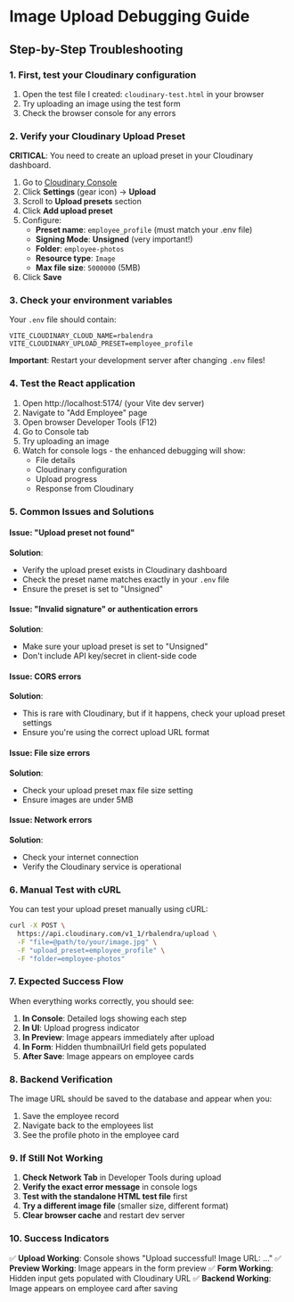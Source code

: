 # Image Upload Debugging Guide

## Step-by-Step Troubleshooting

### 1. First, test your Cloudinary configuration

1. Open the test file I created: `cloudinary-test.html` in your browser
2. Try uploading an image using the test form
3. Check the browser console for any errors

### 2. Verify your Cloudinary Upload Preset

**CRITICAL**: You need to create an upload preset in your Cloudinary dashboard.

1. Go to [Cloudinary Console](https://cloudinary.com/console)
2. Click **Settings** (gear icon) → **Upload**
3. Scroll to **Upload presets** section
4. Click **Add upload preset**
5. Configure:
   - **Preset name**: `employee_profile` (must match your .env file)
   - **Signing Mode**: **Unsigned** (very important!)
   - **Folder**: `employee-photos`
   - **Resource type**: `Image`
   - **Max file size**: `5000000` (5MB)
6. Click **Save**

### 3. Check your environment variables

Your `.env` file should contain:

```
VITE_CLOUDINARY_CLOUD_NAME=rbalendra
VITE_CLOUDINARY_UPLOAD_PRESET=employee_profile
```

**Important**: Restart your development server after changing `.env` files!

### 4. Test the React application

1. Open http://localhost:5174/ (your Vite dev server)
2. Navigate to "Add Employee" page
3. Open browser Developer Tools (F12)
4. Go to Console tab
5. Try uploading an image
6. Watch for console logs - the enhanced debugging will show:
   - File details
   - Cloudinary configuration
   - Upload progress
   - Response from Cloudinary

### 5. Common Issues and Solutions

#### Issue: "Upload preset not found"

**Solution**:

- Verify the upload preset exists in Cloudinary dashboard
- Check the preset name matches exactly in your `.env` file
- Ensure the preset is set to "Unsigned"

#### Issue: "Invalid signature" or authentication errors

**Solution**:

- Make sure your upload preset is set to "Unsigned"
- Don't include API key/secret in client-side code

#### Issue: CORS errors

**Solution**:

- This is rare with Cloudinary, but if it happens, check your upload preset settings
- Ensure you're using the correct upload URL format

#### Issue: File size errors

**Solution**:

- Check your upload preset max file size setting
- Ensure images are under 5MB

#### Issue: Network errors

**Solution**:

- Check your internet connection
- Verify the Cloudinary service is operational

### 6. Manual Test with cURL

You can test your upload preset manually using cURL:

```bash
curl -X POST \
  https://api.cloudinary.com/v1_1/rbalendra/upload \
  -F "file=@path/to/your/image.jpg" \
  -F "upload_preset=employee_profile" \
  -F "folder=employee-photos"
```

### 7. Expected Success Flow

When everything works correctly, you should see:

1. **In Console**: Detailed logs showing each step
2. **In UI**: Upload progress indicator
3. **In Preview**: Image appears immediately after upload
4. **In Form**: Hidden thumbnailUrl field gets populated
5. **After Save**: Image appears on employee cards

### 8. Backend Verification

The image URL should be saved to the database and appear when you:

1. Save the employee record
2. Navigate back to the employees list
3. See the profile photo in the employee card

### 9. If Still Not Working

1. **Check Network Tab** in Developer Tools during upload
2. **Verify the exact error message** in console logs
3. **Test with the standalone HTML test file** first
4. **Try a different image file** (smaller size, different format)
5. **Clear browser cache** and restart dev server

### 10. Success Indicators

✅ **Upload Working**: Console shows "Upload successful! Image URL: ..."
✅ **Preview Working**: Image appears in the form preview
✅ **Form Working**: Hidden input gets populated with Cloudinary URL
✅ **Backend Working**: Image appears on employee card after saving
